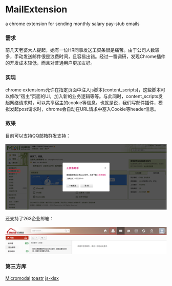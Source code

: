 # MailExtension
a chrome extension for sending monthly salary pay-stub emails

### 需求
前几天老婆大人提起，她有一位HR同事发送工资条很是痛苦。由于公司人数较多，手动发送邮件很是浪费时间，且容易出错。经过一番调研，发现Chrome插件的开发成本较低，而且对普通用户更加友好。

### 实现
chrome extensions允许在指定页面中注入js脚本(content_scripts)，这些脚本可以修改”宿主“页面的UI，加入新的业务逻辑等等。与此同时，content_scripts发起网络请求时，可以共享宿主的cookie等信息。也就是说，我们写邮件插件，模拟发起post请求时，chrome会自动在URL请求中塞入Cookie等header信息。

### 效果
目前可以支持QQ邮箱群发支持：<br/><br/>
![preview](captureQQ.png)

还支持了263企业邮箱：<br/><br/>
![preview](capture263.png)

### 第三方库
[Micromodal](https://github.com/ghosh/Micromodal)
[toastr](https://github.com/CodeSeven/toastr)
[js-xlsx](https://github.com/SheetJS/js-xlsx)
